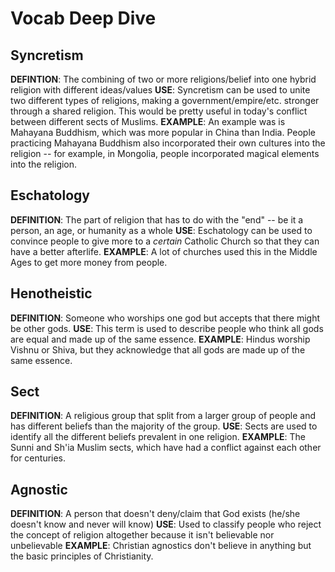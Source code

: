 # Vocab Deep Dive

## Syncretism
**DEFINTION**: The combining of two or more religions/belief into one hybrid religion with different ideas/values
**USE**: Syncretism can be used to unite two different types of religions, making a government/empire/etc. stronger through a shared religion. This would be pretty useful in today's conflict between different sects of Muslims. 
**EXAMPLE**: An example was is Mahayana Buddhism, which was more popular in China than India. People practicing Mahayana Buddhism also incorporated their own cultures into the religion -- for example, in Mongolia, people incorporated magical elements into the religion. 

## Eschatology
**DEFINITION**: The part of religion that has to do with the "end" -- be it a person, an age, or humanity as a whole 
**USE**: Eschatology can be used to convince people to give more to a *certain* Catholic Church so that they can have a better afterlife. 
**EXAMPLE**: A lot of churches used this in the Middle Ages to get more money from people. 

## Henotheistic
**DEFINITION**: Someone who worships one god but accepts that there might be other gods. 
**USE**: This term is used to describe people who think all gods are equal and made up of the same essence. 
**EXAMPLE**: Hindus worship Vishnu or Shiva, but they acknowledge that all gods are made up of the same essence. 

## Sect
**DEFINITION**: A religious group that split from a larger group of people and has different beliefs than the majority of the group.
**USE**: Sects are used to identify all the different beliefs prevalent in one religion. 
**EXAMPLE**: The Sunni and Sh'ia Muslim sects, which have had a conflict against each other for centuries. 

## Agnostic
**DEFINITION**: A person that doesn't deny/claim that God exists (he/she doesn't know and never will know)
**USE**: Used to classify people who reject the concept of religion altogether because it isn't believable nor unbelievable
**EXAMPLE**: Christian agnostics don't believe in anything but the basic principles of Christianity. 
